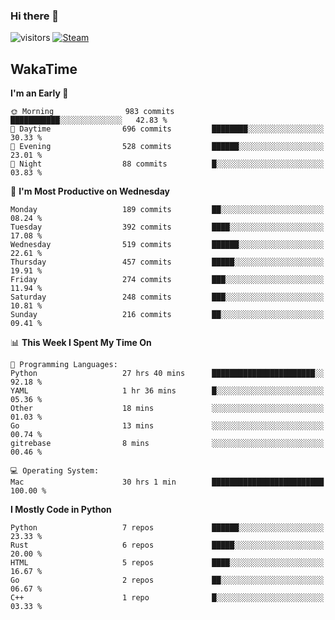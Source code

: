 ### Hi there 👋

![visitors](https://visitor-badge.glitch.me/badge?page_id=zhourunlai)
[![Steam](https://img.shields.io/badge/dynamic/json?url=https%3A%2F%2Fapi.swo.moe%2Fstats%2Fsteamgames%2F76561198285156854&query=count&color=0b1a37&label=Steam&labelColor=134375&logo=steam&suffix=+games&cacheSeconds=3600)](http://steamcommunity.com/profiles/76561198285156854)

## WakaTime
<!--START_SECTION:waka-->
**I'm an Early 🐤** 

```text
🌞 Morning                983 commits         ███████████░░░░░░░░░░░░░░   42.83 % 
🌆 Daytime                696 commits         ████████░░░░░░░░░░░░░░░░░   30.33 % 
🌃 Evening                528 commits         ██████░░░░░░░░░░░░░░░░░░░   23.01 % 
🌙 Night                  88 commits          █░░░░░░░░░░░░░░░░░░░░░░░░   03.83 % 
```
📅 **I'm Most Productive on Wednesday** 

```text
Monday                   189 commits         ██░░░░░░░░░░░░░░░░░░░░░░░   08.24 % 
Tuesday                  392 commits         ████░░░░░░░░░░░░░░░░░░░░░   17.08 % 
Wednesday                519 commits         ██████░░░░░░░░░░░░░░░░░░░   22.61 % 
Thursday                 457 commits         █████░░░░░░░░░░░░░░░░░░░░   19.91 % 
Friday                   274 commits         ███░░░░░░░░░░░░░░░░░░░░░░   11.94 % 
Saturday                 248 commits         ███░░░░░░░░░░░░░░░░░░░░░░   10.81 % 
Sunday                   216 commits         ██░░░░░░░░░░░░░░░░░░░░░░░   09.41 % 
```


📊 **This Week I Spent My Time On** 

```text
💬 Programming Languages: 
Python                   27 hrs 40 mins      ███████████████████████░░   92.18 % 
YAML                     1 hr 36 mins        █░░░░░░░░░░░░░░░░░░░░░░░░   05.36 % 
Other                    18 mins             ░░░░░░░░░░░░░░░░░░░░░░░░░   01.03 % 
Go                       13 mins             ░░░░░░░░░░░░░░░░░░░░░░░░░   00.74 % 
gitrebase                8 mins              ░░░░░░░░░░░░░░░░░░░░░░░░░   00.46 % 

💻 Operating System: 
Mac                      30 hrs 1 min        █████████████████████████   100.00 % 
```

**I Mostly Code in Python** 

```text
Python                   7 repos             ██████░░░░░░░░░░░░░░░░░░░   23.33 % 
Rust                     6 repos             █████░░░░░░░░░░░░░░░░░░░░   20.00 % 
HTML                     5 repos             ████░░░░░░░░░░░░░░░░░░░░░   16.67 % 
Go                       2 repos             ██░░░░░░░░░░░░░░░░░░░░░░░   06.67 % 
C++                      1 repo              █░░░░░░░░░░░░░░░░░░░░░░░░   03.33 % 
```




<!--END_SECTION:waka-->
